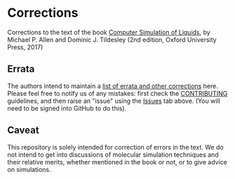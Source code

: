 # Corrections
Corrections to the text of the book
[Computer Simulation of Liquids](https://global.oup.com/academic/product/computer-simulation-of-liquids-9780198803201),
by Michael P. Allen and Dominic J. Tildesley
(2nd edition, Oxford University Press, 2017)

## Errata
The authors intend to maintain a
[list of errata and other corrections](./errata.pdf) here.
Please feel free to notify us of any mistakes:
first check the [CONTRIBUTING](CONTRIBUTING.md) guidelines,
and then raise an "issue" using
the [Issues](https://github.com/Allen-Tildesley/corrections/issues) tab above.
(You will need to be signed into GitHub to do this).

## Caveat
This repository is solely intended for correction of errors in the text.
We do not intend to get into discussions of
molecular simulation techniques and their relative merits,
whether mentioned in the book or not,
or to give advice on simulations.
